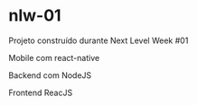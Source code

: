 # nlw-01
Projeto construído durante Next Level Week #01

Mobile com react-native

Backend com NodeJS

Frontend ReacJS
